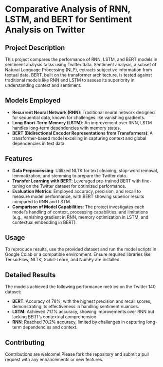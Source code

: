 # Comparative Analysis of RNN, LSTM, and BERT for Sentiment Analysis on Twitter

## Project Description
This project compares the performance of RNN, LSTM, and BERT models in sentiment analysis tasks using Twitter data. Sentiment analysis, a subset of Natural Language Processing (NLP), extracts subjective information from textual data. BERT, built on the transformer architecture, is tested against traditional models like RNN and LSTM to assess its superiority in understanding context and sentiment.

## Models Employed
- **Recurrent Neural Network (RNN)**: Traditional neural network designed for sequential data, known for challenges like vanishing gradients.
- **Long Short-Term Memory (LSTM)**: An improvement over RNN, LSTM handles long-term dependencies with memory states.
- **BERT (Bidirectional Encoder Representations from Transformers)**: A transformer-based model excelling in capturing context and global dependencies in text data.

## Features
- **Data Preprocessing**: Utilized NLTK for text cleaning, stop-word removal, lemmatization, and stemming to prepare the Twitter data.
- **Transfer Learning with BERT**: Leveraged pre-trained BERT with fine-tuning on the Twitter dataset for optimized performance.
- **Evaluation Metrics**: Employed accuracy, precision, and recall to measure model performance, with BERT showing superior results compared to RNN and LSTM.
- **Comparison of Model Capabilities**: The project investigates each model’s handling of context, processing capabilities, and limitations (e.g., vanishing gradient in RNN, memory optimization in LSTM, and contextual embedding in BERT).

## Usage
To reproduce results, use the provided dataset and run the model scripts in Google Colab or a compatible environment. Ensure required libraries like TensorFlow, NLTK, Scikit-Learn, and NumPy are installed.

## Detailed Results
The models achieved the following performance metrics on the Twitter 140 dataset:
- **BERT**: Accuracy of 78%, with the highest precision and recall scores, demonstrating its effectiveness in handling sentiment nuances.
- **LSTM**: Achieved 71.1% accuracy, showing improvements over RNN but lacking BERT’s contextual comprehension.
- **RNN**: Reached 70.2% accuracy, limited by challenges in capturing long-term dependencies and context.

## Contributing
Contributions are welcome! Please fork the repository and submit a pull request with any enhancements or new features.

